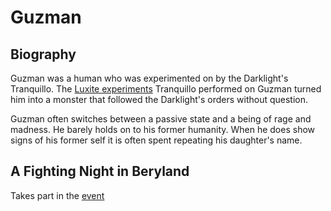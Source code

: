 # Guzman

## Biography

Guzman was a human who was experimented on by the Darklight's Tranquillo.  The [Luxite experiments](../events/luxite-experiments.md) Tranquillo performed on Guzman turned him into a monster that followed the Darklight's orders without question.

Guzman often switches between a passive state and a being of rage and madness.  He barely holds on to his former humanity.  When he does show signs of his former self it is often spent repeating his daughter's name.

## A Fighting Night in Beryland

Takes part in the [event](../events/a-fighting-night.md)
